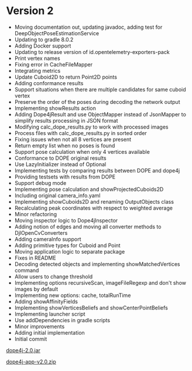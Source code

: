 # Version 2

- Moving documentation out, updating javadoc, adding test for DeepObjectPoseEstimationService
- Updating to gradle 8.0.2
- Adding Docker support
- Updating to release version of id.opentelemetry-exporters-pack
- Print vertex names
- Fixing error in CacheFileMapper
- Integrating metrics
- Update Cuboid2D to return Point2D points
- Adding conformance results
- Support situations when there are multiple candidates for same cuboid vertex
- Preserve the order of the poses during decoding the network output
- Implementing showResults action
- Adding Dope4jResult and use ObjectMapper instead of JsonMapper to simplify results processing in JSON format
- Modifying calc_dope_results.py to work with processed images
- Process files with calc_dope_results.py in sorted order
- Fixing issues when not all 8 vertices are present
- Return empty list when no poses is found
- Support pose calculation when only 4 vertices available
- Conformance to DOPE original results
- Use LazyInitializer instead of Optional
- Implementing tests by comparing results between DOPE and dope4j
- Providing testsets with results from DOPE
- Support debug mode
- Implementing pose calculation and showProjectedCuboids2D
- Including original camera_info.yaml
- Implementing showCuboids2D and renaming OutputObjects class
- Recalculating peak coordinates with respect to weighted average
- Minor refactoring
- Moving inspector logic to Dope4jInspector
- Adding notion of edges and moving all converter methods to  DjlOpenCvConverters
- Adding cameraInfo support
- Adding primitive types for Cuboid and Point
- Moving application logic to separate package
- Fixes in README
- Decoding detected objects and implementing showMatchedVertices command
- Allow users to change threshold
- Implementing options recursiveScan, imageFileRegexp and don't show images by default
- Implementing new options: cache, totalRunTime
- Adding showAffinityFields
- Implementing showVerticesBeliefs and showCenterPointBeliefs
- Implementing launcher script
- Use addDependencies in gradle scripts
- Minor improvements
- Adding initial implementation
- Initial commit

[dope4j-2.0.jar](https://github.com/lambdaprime/dope4j/raw/main/dope4j/release/dope4j-2.0.jar)

[dope4j-app-v2.0.zip](https://github.com/lambdaprime/dope4j/raw/main/dope4j.app/release/dope4j-app-v2.0.zip)

